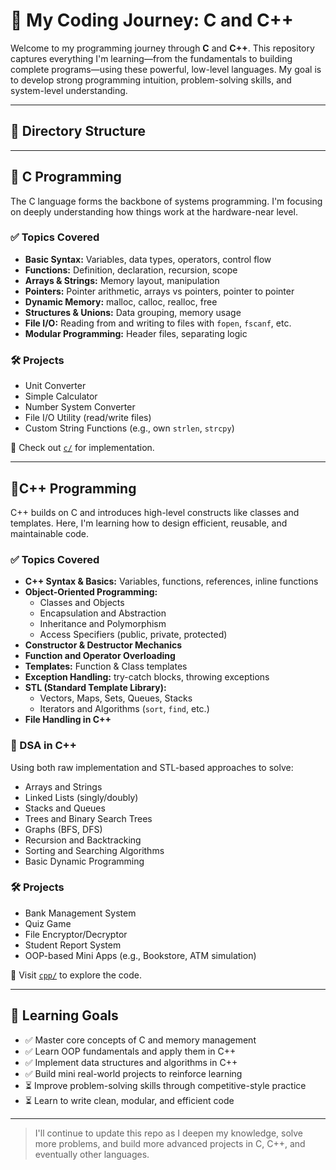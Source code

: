 # 🚀 My Coding Journey: C and C++

Welcome to my programming journey through **C** and **C++**. This repository captures everything I'm learning—from the fundamentals to building complete programs—using these powerful, low-level languages. My goal is to develop strong programming intuition, problem-solving skills, and system-level understanding.

---

## 📁 Directory Structure

---

## 🔷 C Programming

The C language forms the backbone of systems programming. I'm focusing on deeply understanding how things work at the hardware-near level.

### ✅ Topics Covered
- **Basic Syntax:** Variables, data types, operators, control flow
- **Functions:** Definition, declaration, recursion, scope
- **Arrays & Strings:** Memory layout, manipulation
- **Pointers:** Pointer arithmetic, arrays vs pointers, pointer to pointer
- **Dynamic Memory:** malloc, calloc, realloc, free
- **Structures & Unions:** Data grouping, memory usage
- **File I/O:** Reading from and writing to files with `fopen`, `fscanf`, etc.
- **Modular Programming:** Header files, separating logic

### 🛠️ Projects
- Unit Converter
- Simple Calculator
- Number System Converter
- File I/O Utility (read/write files)
- Custom String Functions (e.g., own `strlen`, `strcpy`)

📁 Check out [`c/`](./c/) for implementation.

---

## 🔶C++ Programming

C++ builds on C and introduces high-level constructs like classes and templates. Here, I'm learning how to design efficient, reusable, and maintainable code.

### ✅ Topics Covered
- **C++ Syntax & Basics:** Variables, functions, references, inline functions
- **Object-Oriented Programming:**
  - Classes and Objects
  - Encapsulation and Abstraction
  - Inheritance and Polymorphism
  - Access Specifiers (public, private, protected)
- **Constructor & Destructor Mechanics**
- **Function and Operator Overloading**
- **Templates:** Function & Class templates
- **Exception Handling:** try-catch blocks, throwing exceptions
- **STL (Standard Template Library):**
  - Vectors, Maps, Sets, Queues, Stacks
  - Iterators and Algorithms (`sort`, `find`, etc.)
- **File Handling in C++**

### 🧠 DSA in C++
Using both raw implementation and STL-based approaches to solve:

- Arrays and Strings
- Linked Lists (singly/doubly)
- Stacks and Queues
- Trees and Binary Search Trees
- Graphs (BFS, DFS)
- Recursion and Backtracking
- Sorting and Searching Algorithms
- Basic Dynamic Programming

### 🛠️ Projects
- Bank Management System
- Quiz Game
- File Encryptor/Decryptor
- Student Report System
- OOP-based Mini Apps (e.g., Bookstore, ATM simulation)

📁 Visit [`cpp/`](./cpp/) to explore the code.

---

## 🎯 Learning Goals

- ✅ Master core concepts of C and memory management
- ✅ Learn OOP fundamentals and apply them in C++
- ✅ Implement data structures and algorithms in C++
- ✅ Build mini real-world projects to reinforce learning
- ⏳ Improve problem-solving skills through competitive-style practice
- ⏳ Learn to write clean, modular, and efficient code

---

> I'll continue to update this repo as I deepen my knowledge, solve more problems, and build more advanced projects in C, C++, and eventually other languages.
